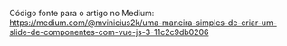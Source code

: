 Código fonte para o artigo no Medium: https://medium.com/@mvinicius2k/uma-maneira-simples-de-criar-um-slide-de-componentes-com-vue-js-3-11c2c9db0206
